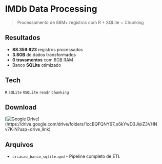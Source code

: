 # IMDb Data Processing

> Processamento de 88M+ registros com R + SQLite + Chunking

## Resultados
- **88.359.623** registros processados
- **3.8GB** de dados transformados  
- **0 travamentos** com 8GB RAM
- Banco **SQLite** otimizado

## Tech
`R` `SQLite` `RSQLite` `readr` `Chunking`

## Download
[![Google Drive](https://img.shields.io/badge/🗃️_IMDB.db_(4.5GB)-4285F4?style=for-the-badge)](https://drive.google.com/drive/folders/1ccBQFQNY67_s6kYwD3JioiZ3VHNv7K-N?usp=drive_link)

## Arquivos
- `criacao_banco_sqlite.qmd` - Pipeline completo de ETL
